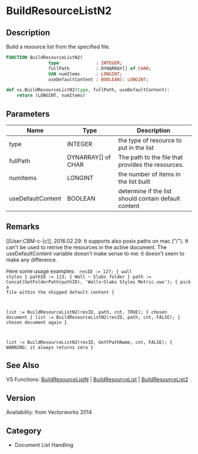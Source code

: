 # BuildResourceListN2

## Description
Build a resource list from the specified file.

```pascal
FUNCTION BuildResourceListN2(
				type              : INTEGER;
				fullPath          : DYNARRAY[] of CHAR;
				VAR numItems      : LONGINT;
				useDefaultContent : BOOLEAN): LONGINT;
```

```python
def vs.BuildResourceListN2(type, fullPath, useDefaultContent):
    return (LONGINT, numItems)
```

## Parameters
|Name|Type|Description|
|---|---|---|
|type|INTEGER|the type of resource to put in the list|
|fullPath|DYNARRAY[] of CHAR|The path to the file that provides the resources.|
|numItems|LONGINT|the number of items in the list built|
|useDefaultContent|BOOLEAN|determine if the list should contain default content|

## Remarks
[[User:CBM-c-|_c_]], 2016.02.29:  It supports also posix paths on mac ("/"). It can't be used to retrive the resources in the active document. The useDefaultContent variable doesn't make sense to me: it doesn't seem to make any difference. 

Here some usage examples:
<code lang="vs">
resID := 127; { wall styles }
pathID := 113; { Wall ~ Slabs folder }
path := Concat(GetFolderPath(pathID), 'Walls~Slabs Styles Metric.vwx'); { pick a file within the shipped default content }

list := BuildResourceListN2(resID, path, cnt, TRUE); { chosen document }
list := BuildResourceListN2(resID, path, cnt, FALSE); { chosen document again }

list := BuildResourceListN2(resID, GetFPathName, cnt, FALSE); { WARNING: it always returns zero }
</code>

## See Also
VS Functions:
[BuildResourceListN](BuildResourceListN.md) 
| [BuildResourceList](BuildResourceList.md) 
| [BuildResourceList2](BuildResourceList2.md)

## Version
Availability: from Vectorworks 2014

## Category
* Document List Handling

